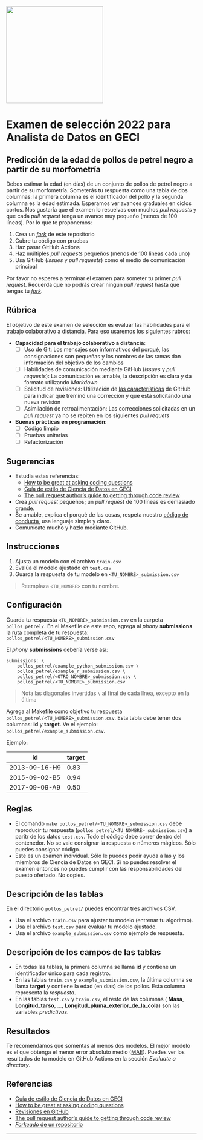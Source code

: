 <img src="https://www.islas.org.mx/img/logo.svg" width="256" />

# Examen de selección 2022 para Analista de Datos en GECI


## Predicción de la edad de pollos de petrel negro a partir de su morfometría

Debes estimar la edad (en días) de un conjunto de pollos de petrel negro a partir de su morfometría.
Someterás tu respuesta como una tabla de dos columnas: la primera columna es el identificador del
pollo y la segunda columna es la edad estimada. Esperamos ver avances graduales en ciclos cortos.
Nos gustaría que el examen lo resuelvas con muchos _pull requests_ y que cada _pull request_ tenga
un avance muy pequeño (menos de 100 líneas). Por lo que te proponemos:

1. Crea un
   [_fork_](https://docs.github.com/en/github/getting-started-with-github/fork-a-repo#fork-an-example-repository)
   de este repositorio
1. Cubre tu código con pruebas
1. Haz pasar GitHub Actions
1. Haz múltiples _pull requests_ pequeños (menos de 100 lineas cada uno)
1. Usa GitHub (_issues_ y _pull requests_) como el medio de comunicación principal

Por favor no esperes a terminar el examen para someter tu primer _pull request_. Recuerda que no
podrás crear ningún _pull request_ hasta que tengas tu
[_fork_](https://docs.github.com/en/github/getting-started-with-github/fork-a-repo#fork-an-example-repository).

## Rúbrica

El objetivo de este examen de selección es evaluar las habilidades para el trabajo colaborativo a
distancia. Para eso usaremos los siguientes rubros:

- **Capacidad para el trabajo colaborativo a distancia**:
  - [ ] Uso de Git: Los mensajes son informativos del porqué, las consignaciones son pequeñas y los
    nombres de las ramas dan información del objetivo de los cambios
  - [ ] Habilidades de comunicación mediante GitHub (_issues_ y _pull requests_): La comunicación es
    amable, la descripción es clara y da formato utilizando _Markdown_
  - [ ] Solicitud de revisiones: Utilización de [las
    características](https://docs.github.com/en/github/collaborating-with-issues-and-pull-requests/requesting-a-pull-request-review)
    de GitHub para indicar que treminó una corrección y que está solicitando una nueva revisión
  - [ ] Asimilación de retroalimentación: Las correcciones solicitadas en un _pull request_ ya no se
    repiten en los siguientes _pull requets_

- **Buenas prácticas en programación**:
  - [ ] Código limpio
  - [ ] Pruebas unitarias
  - [ ] Refactorización

## Sugerencias

- Estudia estas referencias:
    - [How to be great at asking coding questions](https://medium.com/@gordon_zhu/how-to-be-great-at-asking-questions-e37be04d0603)
    - [Guía de estilo de Ciencia de Datos en GECI](https://islas.dev/guia_de_estilo/)
    - [The pull request author’s guide to getting through code review](https://google.github.io/eng-practices/review/developer/)
- Crea _pull request_ pequeños; un _pull request_ de 100 líneas es demasiado grande.
- Se amable, explica el porqué de las cosas, respeta nuestro [código de
  conducta](https://www.contributor-covenant.org/es/version/2/0/code_of_conduct/), usa lenguaje simple y claro.
- Comunícate mucho y hazlo mediante GitHub.


## Instrucciones

1. Ajusta un modelo con el archivo `train.csv`
1. Evalúa el modelo ajustado en `test.csv`
1. Guarda la respuesta de tu modelo en `<TU_NOMBRE>_submission.csv`

> Reemplaza `<TU_NOMBRE>` con tu nombre.

## Configuración

Guarda tu respuesta `<TU_NOMBRE>_submission.csv` en la carpeta `pollos_petrel/`. En el Makefile de
este repo, agrega al _phony_ **submissions** la ruta completa de tu respuesta:
`pollos_petrel/<TU_NOMBRE>_submission.csv`

El _phony_ **submissions** debería verse así:

```
submissions: \
    pollos_petrel/example_python_submission.csv \
    pollos_petrel/example_r_submission.csv \
    pollos_petrel/<OTRO_NOMBRE>_submission.csv \
    pollos_petrel/<TU_NOMBRE>_submission.csv
```

> Nota las diagonales invertidas `\` al final de cada línea, excepto en la última

Agrega al Makefile como objetivo tu respuesta `pollos_petrel/<TU_NOMBRE>_submission.csv`. Esta tabla
debe tener dos columnas: **id** y **target**. Ve el ejemplo: `pollos_petrel/example_submission.csv`.

Ejemplo:

 id           | target
--------------|--------
2013-09-16-H9 | 0.83
2015-09-02-B5 | 0.94
2017-09-09-A9 | 0.50

## Reglas

- El comando `make pollos_petrel/<TU_NOMBRE>_submission.csv` debe reproducir tu respuesta
  (`pollos_petrel/<TU_NOMBRE>_submission.csv`) a paritr de los datos `test.csv`. Todo el código debe
  correr dentro del contenedor. No se vale consignar la respuesta o números mágicos. Sólo puedes
  consignar código.
- Este es un examen individual. Sólo le puedes pedir ayuda a las y los miembros de Ciencia de Datos
  en GECI. Si no puedes resolver el examen entonces no puedes cumplir con las responsabilidades del
  puesto ofertado. No copies.

## Descripción de las tablas
En el directorio `pollos_petrel/` puedes encontrar tres archivos CSV.

- Usa el archivo `train.csv` para ajustar tu modelo (entrenar tu algoritmo).
- Usa el archivo `test.csv` para evaluar tu modelo ajustado.
- Usa el archivo `example_submission.csv` como ejemplo de respuesta.

## Descripción de los campos de las tablas
- En todas las tablas, la primera columna se llama **id** y contiene un identificador único para
  cada registro.
- En las tablas `train.csv` y `example_submission.csv`, la última columna se llama **target** y
  contiene la edad (en días) de los pollos. Esta columna representa la _respuesta_.
- En las tablas `test.csv` y `train.csv`, el resto de las columnas ( **Masa**, **Longitud_tarso**,
  ..., **Longitud_pluma_exterior_de_la_cola**) son las variables _predictivas_.

## Resultados

Te recomendamos que somentas al menos dos modelos. El mejor modelo es el que obtenga el menor error
absoluto medio ([MAE](https://en.wikipedia.org/wiki/Mean_absolute_error)). Puedes ver los resultados
de tu modelo en GitHub Actions en la sección _Evaluate a directory_.

## Referencias

- [Guía de estilo de Ciencia de Datos en GECI](https://islas.dev/guia_de_estilo/)
- [How to be great at asking coding questions](https://medium.com/@gordon_zhu/how-to-be-great-at-asking-questions-e37be04d0603)
- [Revisiones en GitHub](https://docs.github.com/en/github/collaborating-with-issues-and-pull-requests/requesting-a-pull-request-review)
- [The pull request author’s guide to getting through code review](https://google.github.io/eng-practices/review/developer/)
- [_Forkeado_ de un repositorio](https://docs.github.com/en/github/getting-started-with-github/fork-a-repo)

---


